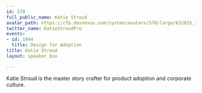 ```yaml
---
id: 570
full_public_name: Katie Stroud
avatar_path: https://cfp.devnexus.com/system/avatars/570/large/KS2015_300x300.png?1509568580
twitter_name: KatieStroudPro
events:
- id: 1844
  title: Design for Adoption
title: Katie Stroud
layout: speaker_bio

---
```

Katie Stroud is the master story crafter for product adoption and corporate culture.
